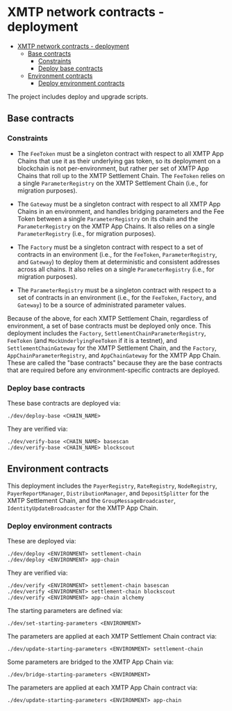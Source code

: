 # XMTP network contracts - deployment

- [XMTP network contracts - deployment](#xmtp-network-contracts---deployment)
  - [Base contracts](#base-contracts)
    - [Constraints](#constraints)
    - [Deploy base contracts](#deploy-base-contracts)
  - [Environment contracts](#environment-contracts)
    - [Deploy environment contracts](#deploy-environment-contracts)

The project includes deploy and upgrade scripts.

## Base contracts

### Constraints

- The `FeeToken` must be a singleton contract with respect to all XMTP App Chains that use it as their underlying gas token, so its deployment on a blockchain is not per-environment, but rather per set of XMTP App Chains that roll up to the XMTP Settlement Chain. The `FeeToken` relies on a single `ParameterRegistry` on the XMTP Settlement Chain (i.e., for migration purposes).

- The `Gateway` must be a singleton contract with respect to all XMTP App Chains in an environment, and handles bridging parameters and the Fee Token between a single `ParameterRegistry` on its chain and the `ParameterRegistry` on the XMTP App Chains. It also relies on a single `ParameterRegistry` (i.e., for migration purposes).

- The `Factory` must be a singleton contract with respect to a set of contracts in an environment (i.e., for the `FeeToken`, `ParameterRegistry`, and `Gateway`) to deploy them at deterministic and consistent addresses across all chains. It also relies on a single `ParameterRegistry` (i.e., for migration purposes).

- The `ParameterRegistry` must be a singleton contract with respect to a set of contracts in an environment (i.e., for the `FeeToken`, `Factory`, and `Gateway`) to be a source of administrated parameter values.

Because of the above, for each XMTP Settlement Chain, regardless of environment, a set of base contracts must be deployed only once. This deployment includes the `Factory`, `SettlementChainParameterRegistry`, `FeeToken` (and `MockUnderlyingFeeToken` if it is a testnet), and `SettlementChainGateway` for the XMTP Settlement Chain, and the `Factory`, `AppChainParameterRegistry`, and `AppChainGateway` for the XMTP App Chain. These are called the "base contracts" because they are the base contracts that are required before any environment-specific contracts are deployed.

### Deploy base contracts

These base contracts are deployed via:

```shell
./dev/deploy-base <CHAIN_NAME>
```

They are verified via:

```shell
./dev/verify-base <CHAIN_NAME> basescan
./dev/verify-base <CHAIN_NAME> blockscout
```

## Environment contracts

This deployment includes the `PayerRegistry`, `RateRegistry`, `NodeRegistry`, `PayerReportManager`, `DistributionManager`, and `DepositSplitter` for the XMTP Settlement Chain, and the `GroupMessageBroadcaster`, `IdentityUpdateBroadcaster` for the XMTP App Chain.

### Deploy environment contracts

These are deployed via:

```shell
./dev/deploy <ENVIRONMENT> settlement-chain
./dev/deploy <ENVIRONMENT> app-chain
```

They are verified via:

```shell
./dev/verify <ENVIRONMENT> settlement-chain basescan
./dev/verify <ENVIRONMENT> settlement-chain blockscout
./dev/verify <ENVIRONMENT> app-chain alchemy
```

The starting parameters are defined via:

```shell
./dev/set-starting-parameters <ENVIRONMENT>
```

The parameters are applied at each XMTP Settlement Chain contract via:

```shell
./dev/update-starting-parameters <ENVIRONMENT> settlement-chain
```

Some parameters are bridged to the XMTP App Chain via:

```shell
./dev/bridge-starting-parameters <ENVIRONMENT>
```

The parameters are applied at each XMTP App Chain contract via:

```shell
./dev/update-starting-parameters <ENVIRONMENT> app-chain
```
